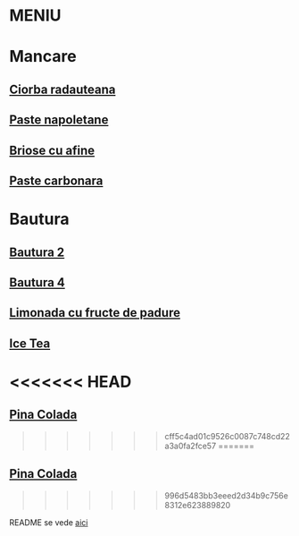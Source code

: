 # MENIU

# Mancare

## [Ciorba radauteana](./mancare/ciorba_radauteana.md)

## [Paste napoletane](./mancare/Paste_napoletane.md)

## [Briose cu afine](mancare/Briose.md)
## [Paste carbonara](./mancare/Paste%20carbonara.md)


# Bautura

## [Bautura 2](./bautura/bautura2.md)
## [Bautura 4](./bautura/bautura4.md)
## [Limonada cu fructe de padure](../bautura/Limonada_cu_fructe_de_padure.md)
## [Ice Tea](./bautura/Ice%20Tea.md)

<<<<<<< HEAD
=======
## [Pina Colada](./bautura/bautura%201.md)
>>>>>>> cff5c4ad01c9526c0087c748cd22a3a0fa2fce57
=======
## [Pina Colada](./bautura/Pina_Colada.md)
>>>>>>> 996d5483bb3eeed2d34b9c756e8312e623889820

 
README se vede [aici](./README.md)
